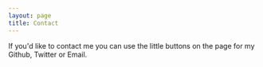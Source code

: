 ```yaml
---
layout: page
title: Contact
---
```


If you'd like to contact me you can use the little buttons on the page for my Github, 
Twitter or Email.